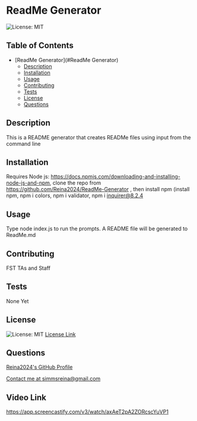 
# ReadMe Generator
![License: MIT](https://img.shields.io/badge/License-MIT-yellow.svg)

## Table of Contents

- [ReadMe Generator](#ReadMe Generator)
  - [Description](#description)
  - [Installation](#installation)
  - [Usage](#usage)
  - [Contributing](#contributing)
  - [Tests](#tests)
  - [License](#license)
  - [Questions](#questions)

## Description
This is a README generator that creates READMe files using input from the command line

## Installation
Requires Node js: https://docs.npmjs.com/downloading-and-installing-node-js-and-npm, clone the repo from https://github.com/Reina2024/ReadMe-Generator  , then install  npm (install npm, npm i colors, npm i validator, npm i   inquirer@8.2.4

## Usage
Type node index.js to run the prompts. A README file will be generated to ReadMe.md

## Contributing
FST TAs and Staff

## Tests
None Yet


## License
![License: MIT](https://img.shields.io/badge/License-MIT-yellow.svg) [License Link](https://opensource.org/licenses/MIT)
## Questions

[Reina2024's GitHub Profile](https://github.com/Reina2024)

[Contact me at simmsreina@gmail.com](mailto:simmsreina@gmail.com)

## Video Link
https://app.screencastify.com/v3/watch/axAeT2pA2ZORcscYuVP1


